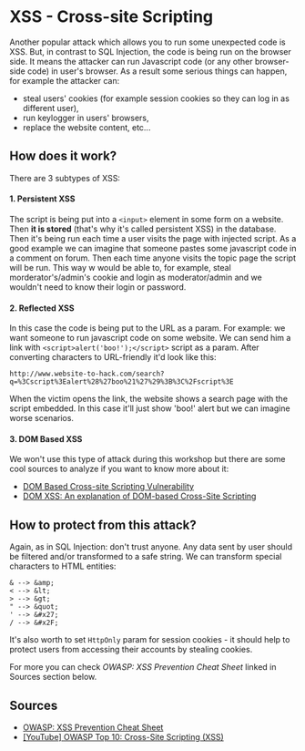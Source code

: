 # XSS - Cross-site Scripting

Another popular attack which allows you to run some unexpected code is XSS. But, in contrast to SQL Injection, the code is being run on the browser side. It means the attacker can run Javascript code (or any other browser-side code) in user's browser. As a result some serious things can happen, for example the attacker can:

- steal users' cookies (for example session cookies so they can log in as different user),
- run keylogger in users' browsers,
- replace the website content, etc...

## How does it work?

There are 3 subtypes of XSS:

#### 1. Persistent XSS

The script is being put into a `<input>` element in some form on a website. Then **it is stored** (that's why it's called persistent XSS) in the database. Then it's being run each time a user visits the page with injected script. As a good example we can imagine that someone pastes some javascript code in a comment on forum. Then each time anyone visits the topic page the script will be run. This way w would be able to, for example, steal morderator's/admin's cookie and login as moderator/admin and we wouldn't need to know their login or password.

#### 2. Reflected XSS

In this case the code is being put to the URL as a param. For example: we want someone to run javascript code on some website. We can send him a link with `<script>alert('boo!');</script>` script as a param. After converting characters to URL-friendly it'd look like this:

```
http://www.website-to-hack.com/search?q=%3Cscript%3Ealert%28%27boo%21%27%29%3B%3C%2Fscript%3E
```

When the victim opens the link, the website shows a search page with the script embedded. In this case it'll just show 'boo!' alert but we can imagine worse scenarios.

#### 3. DOM Based XSS

We won't use this type of attack during this workshop but there are some cool sources to analyze if you want to know more about it:

- [DOM Based Cross-site Scripting Vulnerability](https://www.netsparker.com/blog/web-security/dom-based-cross-site-scripting-vulnerability/)
- [DOM XSS: An explanation of DOM-based Cross-Site Scripting](https://www.acunetix.com/blog/articles/dom-xss-explained/)

## How to protect from this attack?

Again, as in SQL Injection: don't trust anyone. Any data sent by user should be filtered and/or transformed to a safe string. We can transform special characters to HTML entities:

```
& --> &amp;
< --> &lt;
> --> &gt;
" --> &quot;
' --> &#x27;
/ --> &#x2F;
```

It's also worth to set `HttpOnly` param for session cookies - it should help to protect users from accessing their accounts by stealing cookies.

For more you can check *OWASP: XSS Prevention Cheat Sheet* linked in Sources section below.

## Sources

- [OWASP: XSS Prevention Cheat Sheet](https://github.com/OWASP/CheatSheetSeries/blob/master/cheatsheets/Cross_Site_Scripting_Prevention_Cheat_Sheet.md)
- [[YouTube] OWASP Top 10: Cross-Site Scripting (XSS)](https://www.youtube.com/watch?v=IuzU4y-UjLw)
